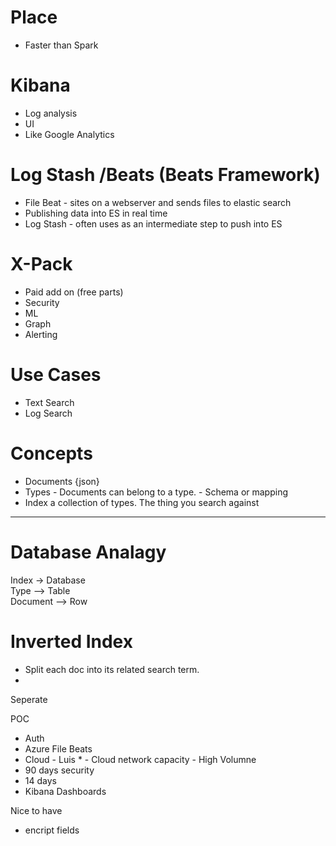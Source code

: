 # Place
* Faster than Spark


# Kibana
* Log analysis
* UI
* Like Google Analytics

# Log Stash /Beats (Beats Framework)
* File Beat - sites on a webserver and sends files to elastic search
* Publishing data into ES in real time
* Log Stash - often uses as an intermediate step to push into ES

# X-Pack
* Paid add on (free parts)
* Security
* ML
* Graph
* Alerting

# Use Cases
* Text Search
* Log Search

# Concepts
* Documents {json}
* Types - Documents can belong to a type. - Schema or mapping
* Index a collection of types.  The thing you search against

---
# Database Analagy
Index -> Database  
Type --> Table  
Document --> Row  

# Inverted Index
* Split each doc into its related search term.
*  



Seperate 

POC
* Auth
* Azure File Beats
* Cloud - Luis * - Cloud network capacity - High Volumne
* 90 days security
* 14 days
* Kibana Dashboards



Nice to have
* encript fields
